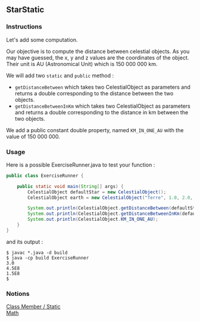 ## StarStatic

### Instructions

Let's add some computation.

Our objective is to compute the distance between celestial objects. As you may have guessed, the x, y and z values are the coordinates of the object. Their unit is AU (Astronomical Unit) which is 150 000 000 km.

We will add two `static` and `public` method :

- `getDistanceBetween` which takes two CelestialObject as parameters and returns a double corresponding to the distance between the two objects.
- `getDistanceBetweenInKm` which takes two CelestialObject as parameters and returns a double corresponding to the distance in km between the two objects.

We add a public constant double property, named `KM_IN_ONE_AU` with the value of 150 000 000.

### Usage

Here is a possible ExerciseRunner.java to test your function :

```java
public class ExerciseRunner {

    public static void main(String[] args) {
        CelestialObject defaultStar = new CelestialObject();
        CelestialObject earth = new CelestialObject("Terre", 1.0, 2.0, 2.0);

        System.out.println(CelestialObject.getDistanceBetween(defaultStar, earth));
        System.out.println(CelestialObject.getDistanceBetweenInKm(defaultStar, earth));
        System.out.println(CelestialObject.KM_IN_ONE_AU);
    }
}
```

and its output :

```shell
$ javac *.java -d build
$ java -cp build ExerciseRunner
3.0
4.5E8
1.5E8
$
```

### Notions

[Class Member / Static](https://docs.oracle.com/javase/tutorial/java/javaOO/classvars.html)  
[Math](https://docs.oracle.com/en/java/javase/17/docs/api/java.base/java/lang/Math.html)
